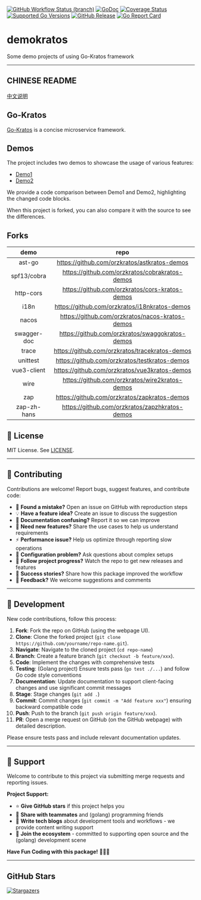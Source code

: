<!-- TEMPLATE (EN) BEGIN: STANDARD PROJECT BADGES -->
[![GitHub Workflow Status (branch)](https://img.shields.io/github/actions/workflow/status/orzkratos/demokratos/release.yml?branch=main&label=BUILD)](https://github.com/orzkratos/demokratos/actions/workflows/release.yml?query=branch%3Amain)
[![GoDoc](https://pkg.go.dev/badge/github.com/orzkratos/demokratos)](https://pkg.go.dev/github.com/orzkratos/demokratos)
[![Coverage Status](https://img.shields.io/coveralls/github/orzkratos/demokratos/main.svg)](https://coveralls.io/github/orzkratos/demokratos?branch=main)
[![Supported Go Versions](https://img.shields.io/badge/Go-1.25+-lightgrey.svg)](https://github.com/orzkratos/demokratos)
[![GitHub Release](https://img.shields.io/github/release/orzkratos/demokratos.svg)](https://github.com/orzkratos/demokratos/releases)
[![Go Report Card](https://goreportcard.com/badge/github.com/orzkratos/demokratos)](https://goreportcard.com/report/github.com/orzkratos/demokratos)
<!-- TEMPLATE (EN) END: STANDARD PROJECT BADGES -->

# demokratos

Some demo projects of using Go-Kratos framework

---

<!-- TEMPLATE (EN) BEGIN: LANGUAGE NAVIGATION -->
## CHINESE README

[中文说明](README.zh.md)
<!-- TEMPLATE (EN) END: LANGUAGE NAVIGATION -->


## Go-Kratos

[Go-Kratos](https://go-kratos.dev) is a concise microservice framework.

## Demos

The project includes two demos to showcase the usage of various features:

- [Demo1](./demo1kratos)
- [Demo2](./demo2kratos)

We provide a code comparison between Demo1 and Demo2, highlighting the changed code blocks.

When this project is forked, you can also compare it with the source to see the differences.

## Forks

|    demo     |                      repo                       |
|:-----------:|:-----------------------------------------------:|
|   ast-go    |  https://github.com/orzkratos/astkratos-demos   |
| spf13/cobra | https://github.com/orzkratos/cobrakratos-demos  |
|  http-cors  | https://github.com/orzkratos/cors-kratos-demos  |
|    i18n     |  https://github.com/orzkratos/i18nkratos-demos  |
|    nacos    | https://github.com/orzkratos/nacos-kratos-demos |
| swagger-doc | https://github.com/orzkratos/swaggokratos-demos |
|    trace    | https://github.com/orzkratos/tracekratos-demos  |
|  unittest   |  https://github.com/orzkratos/testkratos-demos  |
| vue3-client |  https://github.com/orzkratos/vue3kratos-demos  |
|    wire     | https://github.com/orzkratos/wire2kratos-demos  |
|     zap     |  https://github.com/orzkratos/zapkratos-demos   |
| zap-zh-hans | https://github.com/orzkratos/zapzhkratos-demos  |

<!-- TEMPLATE (EN) BEGIN: STANDARD PROJECT FOOTER -->
<!-- VERSION 2025-09-26 07:39:27.188023 +0000 UTC -->

## 📄 License

MIT License. See [LICENSE](LICENSE).

---

## 🤝 Contributing

Contributions are welcome! Report bugs, suggest features, and contribute code:

- 🐛 **Found a mistake?** Open an issue on GitHub with reproduction steps
- 💡 **Have a feature idea?** Create an issue to discuss the suggestion
- 📖 **Documentation confusing?** Report it so we can improve
- 🚀 **Need new features?** Share the use cases to help us understand requirements
- ⚡ **Performance issue?** Help us optimize through reporting slow operations
- 🔧 **Configuration problem?** Ask questions about complex setups
- 📢 **Follow project progress?** Watch the repo to get new releases and features
- 🌟 **Success stories?** Share how this package improved the workflow
- 💬 **Feedback?** We welcome suggestions and comments

---

## 🔧 Development

New code contributions, follow this process:

1. **Fork**: Fork the repo on GitHub (using the webpage UI).
2. **Clone**: Clone the forked project (`git clone https://github.com/yourname/repo-name.git`).
3. **Navigate**: Navigate to the cloned project (`cd repo-name`)
4. **Branch**: Create a feature branch (`git checkout -b feature/xxx`).
5. **Code**: Implement the changes with comprehensive tests
6. **Testing**: (Golang project) Ensure tests pass (`go test ./...`) and follow Go code style conventions
7. **Documentation**: Update documentation to support client-facing changes and use significant commit messages
8. **Stage**: Stage changes (`git add .`)
9. **Commit**: Commit changes (`git commit -m "Add feature xxx"`) ensuring backward compatible code
10. **Push**: Push to the branch (`git push origin feature/xxx`).
11. **PR**: Open a merge request on GitHub (on the GitHub webpage) with detailed description.

Please ensure tests pass and include relevant documentation updates.

---

## 🌟 Support

Welcome to contribute to this project via submitting merge requests and reporting issues.

**Project Support:**

- ⭐ **Give GitHub stars** if this project helps you
- 🤝 **Share with teammates** and (golang) programming friends
- 📝 **Write tech blogs** about development tools and workflows - we provide content writing support
- 🌟 **Join the ecosystem** - committed to supporting open source and the (golang) development scene

**Have Fun Coding with this package!** 🎉🎉🎉

<!-- TEMPLATE (EN) END: STANDARD PROJECT FOOTER -->

---

## GitHub Stars

[![Stargazers](https://starchart.cc/orzkratos/demokratos.svg?variant=adaptive)](https://starchart.cc/orzkratos/demokratos)
